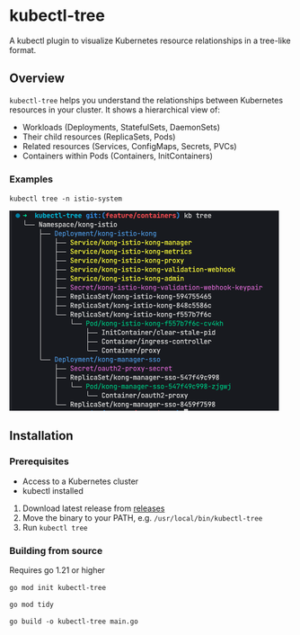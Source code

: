# kubectl-tree

A kubectl plugin to visualize Kubernetes resource relationships in a tree-like format.

## Overview

`kubectl-tree` helps you understand the relationships between Kubernetes resources in your cluster. It shows a hierarchical view of:
- Workloads (Deployments, StatefulSets, DaemonSets)
- Their child resources (ReplicaSets, Pods)
- Related resources (Services, ConfigMaps, Secrets, PVCs)
- Containers within Pods (Containers, InitContainers)

### Examples

```
kubectl tree -n istio-system
```
![alt text](<CleanShot 2025-03-12 at 22.49.48.png>)

## Installation

### Prerequisites
- Access to a Kubernetes cluster
- kubectl installed

1. Download latest release from [releases](https://github.com/danielbooth-cloud/kubectl-tree/releases)
2. Move the binary to your PATH, e.g. `/usr/local/bin/kubectl-tree`
3. Run `kubectl tree`

### Building from source
Requires go 1.21 or higher
```
go mod init kubectl-tree
```

```
go mod tidy
```

```
go build -o kubectl-tree main.go
```

